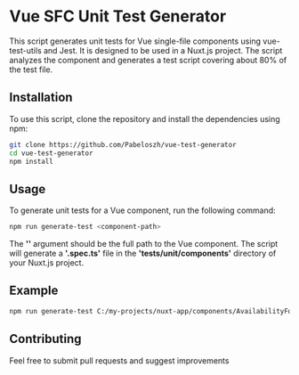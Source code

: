 # Vue SFC Unit Test Generator

This script generates unit tests for Vue single-file components using vue-test-utils and Jest. It is designed to be used in a Nuxt.js project. The script analyzes the component and generates a test script covering about 80% of the test file.

## Installation

To use this script, clone the repository and install the dependencies using npm:

```bash
git clone https://github.com/Pabeloszh/vue-test-generator
cd vue-test-generator
npm install
```

## Usage

To generate unit tests for a Vue component, run the following command:

```bash
npm run generate-test <component-path>
```

The **'<component-path>'** argument should be the full path to the Vue component. The script will generate a **'.spec.ts'**  file in the **'tests/unit/components'** directory of your Nuxt.js project.

## Example 
```bash
npm run generate-test C:/my-projects/nuxt-app/components/AvailabilityForm/AvailabilityForm.vue
```

## Contributing

Feel free to submit pull requests and suggest improvements